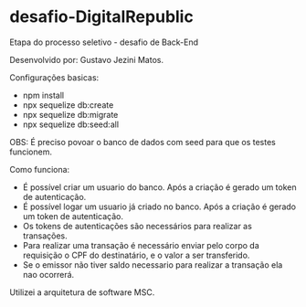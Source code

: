 # desafio-DigitalRepublic
Etapa do processo seletivo - desafio de Back-End

Desenvolvido por: Gustavo Jezini Matos.

Configurações basicas:
  - npm install
  - npx sequelize db:create
  - npx sequelize db:migrate
  - npx sequelize db:seed:all

  OBS: É preciso povoar o banco de dados com seed para que os testes funcionem.

Como funciona: 
  - É possível criar um usuario do banco. Após a criação é gerado um token de autenticação.
  - É possível logar um usuario já criado no banco. Após a criação é gerado um token de autenticação.
  - Os tokens de autenticações são necessários para realizar as transações.
  - Para realizar uma transação é necessário enviar pelo corpo da requisição o CPF do destinatário, e o valor a ser transferido.
  - Se o emissor não tiver saldo necessario para realizar a transação ela nao ocorrerá.

Utilizei a arquitetura de software MSC.